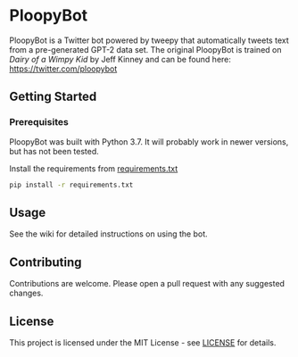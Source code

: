 # PloopyBot
PloopyBot is a Twitter bot powered by tweepy that automatically tweets text from a pre-generated GPT-2 data set.
The original PloopyBot is trained on *Dairy of a Wimpy Kid* by Jeff Kinney and can be found here:
https://twitter.com/ploopybot

## Getting Started
### Prerequisites
PloopyBot was built with Python 3.7. It will probably work in newer versions, but has not been tested.

Install the requirements from [requirements.txt](PloopyBot/requirements.txt)
```bash
pip install -r requirements.txt
```

## Usage
See the wiki for detailed instructions on using the bot.

## Contributing
Contributions are welcome. Please open a pull request with any suggested changes.

## License
This project is licensed under the MIT License - see [LICENSE](LICENSE) for details.
